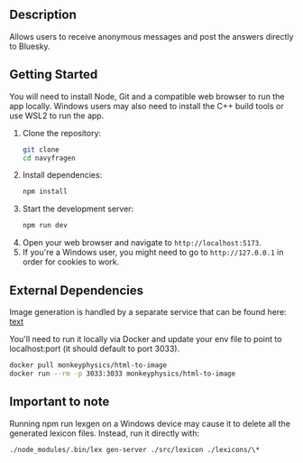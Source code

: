 ## Description

Allows users to receive anonymous messages and post the answers directly to Bluesky.

## Getting Started

You will need to install Node, Git and a compatible web browser to run the app locally. Windows users may also need to install the C++ build tools or use WSL2 to run the app.

1. Clone the repository:
   ```bash
   git clone
   cd navyfragen
   ```
2. Install dependencies:
   ```bash
   npm install
   ```
3. Start the development server:
   ```bash
   npm run dev
   ```
4. Open your web browser and navigate to `http://localhost:5173`.
5. If you're a Windows user, you might need to go to `http://127.0.0.1` in order for cookies to work.

## External Dependencies

Image generation is handled by a separate service that can be found here: [text](https://hub.docker.com/r/monkeyphysics/html-to-image)

You'll need to run it locally via Docker and update your env file to point to localhost:port (it should default to port 3033).

```bash
docker pull monkeyphysics/html-to-image
docker run --rm -p 3033:3033 monkeyphysics/html-to-image
```

## Important to note

Running npm run lexgen on a Windows device may cause it to delete all the generated lexicon files. Instead, run it directly with:

```bash
./node_modules/.bin/lex gen-server ./src/lexicon ./lexicons/\*
```
